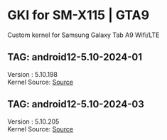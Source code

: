 # GKI for SM-X115 | GTA9
Custom kernel for Samsung Galaxy Tab A9 Wifi/LTE

## TAG: android12-5.10-2024-01
Version : 5.10.198  
Kernel Source: [Source](https://android.googlesource.com/kernel/common/+log/refs/heads/deprecated/android12-5.10-2024-01)  

## TAG: android12-5.10-2024-03
Version : 5.10.205  
Kernel Source: [Source](https://android.googlesource.com/kernel/common/+log/refs/heads/deprecated/android12-5.10-2024-03)
